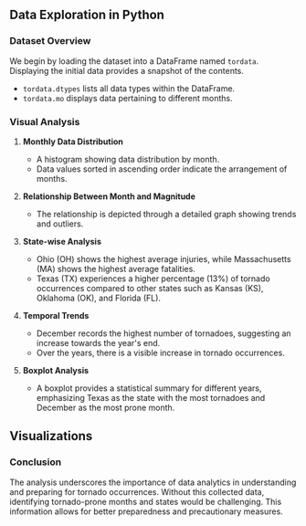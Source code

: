 ## Data Exploration in Python

### Dataset Overview
We begin by loading the dataset into a DataFrame named `tordata`. Displaying the initial data provides a snapshot of the contents.

- `tordata.dtypes` lists all data types within the DataFrame.
- `tordata.mo` displays data pertaining to different months.

### Visual Analysis
1. **Monthly Data Distribution**
   - A histogram showing data distribution by month.
   - Data values sorted in ascending order indicate the arrangement of months.

2. **Relationship Between Month and Magnitude**
   - The relationship is depicted through a detailed graph showing trends and outliers.

3. **State-wise Analysis**
   - Ohio (OH) shows the highest average injuries, while Massachusetts (MA) shows the highest average fatalities.
   - Texas (TX) experiences a higher percentage (13%) of tornado occurrences compared to other states such as Kansas (KS), Oklahoma (OK), and Florida (FL).

4. **Temporal Trends**
   - December records the highest number of tornadoes, suggesting an increase towards the year's end.
   - Over the years, there is a visible increase in tornado occurrences.

5. **Boxplot Analysis**
   - A boxplot provides a statistical summary for different years, emphasizing Texas as the state with the most tornadoes and December as the most prone month.

## Visualizations


### Conclusion
The analysis underscores the importance of data analytics in understanding and preparing for tornado occurrences. Without this collected data, identifying tornado-prone months and states would be challenging. This information allows for better preparedness and precautionary measures.
